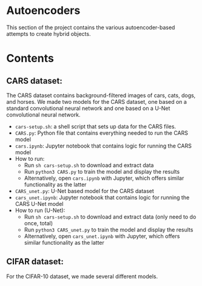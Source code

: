# Autoencoders

This section of the project contains the various autoencoder-based attempts to create hybrid objects.

# Contents

## CARS dataset:
The CARS dataset contains background-filtered images of cars, cats, dogs, and horses.
We made two models for the CARS dataset, one based on a standard convolutional neural network
and one based on a U-Net convolutional neural network.

- `cars-setup.sh`: a shell script that sets up data for the CARS files.
- `CARS.py`: Python file that contains everything needed to run the CARS model
- `cars.ipynb`: Jupyter notebook that contains logic for running the CARS model
- How to run:
  - Run `sh cars-setup.sh` to download and extract data
  - Run `python3 CARS.py` to train the model and display the results
  - Alternatively, open `cars.ipynb` with Jupyter, which offers similar functionality as the latter
- `CARS_unet.py`: U-Net based model for the CARS dataset
- `cars_unet.ipynb`: Jupyter notebook that contains logic for running the CARS U-Net model
- How to run (U-Net):
  - Run `sh cars-setup.sh` to download and extract data (only need to do once, total)
  - Run `python3 CARS_unet.py` to train the model and display the results
  - Alternatively, open `cars_unet.ipynb` with Jupyter, which offers similar functionality as the latter
   
## CIFAR dataset:
For the CIFAR-10 dataset, we made several different models.
